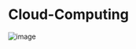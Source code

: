 # Cloud-Computing
![image](https://user-images.githubusercontent.com/113355160/192205878-537dd698-1969-4142-8e6a-7ff66a78b64d.png)

